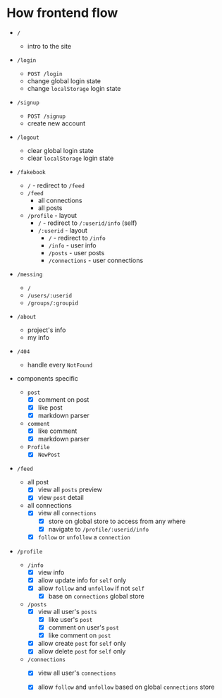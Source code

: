 # How frontend flow

- `/` 
	- intro to the site
- `/login` 
	- `POST /login`
	- change global login state
	- change `localStorage` login state
- `/signup` 
	- `POST /signup`
	- create new account
- `/logout` 
	- clear global login state
	- clear `localStorage` login state
- `/fakebook` 
	- `/` - redirect to `/feed`
	- `/feed` 
		- all connections 
		- all posts
	- `/profile` - layout
		- `/` - redirect to `/:userid/info` (self)
		- `/:userid` - layout
			- `/` - redirect to `/info` 
			- `/info` - user info 
			- `/posts` - user posts
			- `/connections` - user connections
- `/messing` 
	- `/`
	- `/users/:userid`
	- `/groups/:groupid`
- `/about` 
	- project's info 
	- my info
- `/404` 
	- handle every `NotFound` 

- components specific
	- `post` 
		- [x] comment on post
		- [x] like post
		- [x] markdown parser
	- `comment` 
		- [x] like comment
		- [x] markdown parser
	- `Profile`
		- [x] `NewPost`
- `/feed` 
	- all post
		- [x] view all `posts` preview
		- [x] view `post` detail
	- all connections
		- [x] view all `connections`
			- [x] store on global store to access from any where
			- [x] navigate to `/profile/:userid/info`
		- [x] `follow` or `unfollow` a `connection`
- `/profile` 
	- `/info`
		- [x] view info
		- [x] allow update info for `self` only
		- [x] allow `follow` and `unfollow` if not `self`
			- [x] base on `connections` global store
	- `/posts`
		- [x] view all user's `posts`
			- [x] like user's `post`
			- [x] comment on user's `post` 
			- [x] like comment on `post` 
		- [x] allow create `post` for `self` only
		- [x] allow delete `post` for `self` only
	- `/connections`
		- [x] view all user's `connections`
		- [x] allow `follow` and `unfollow`  based on global `connections` store



